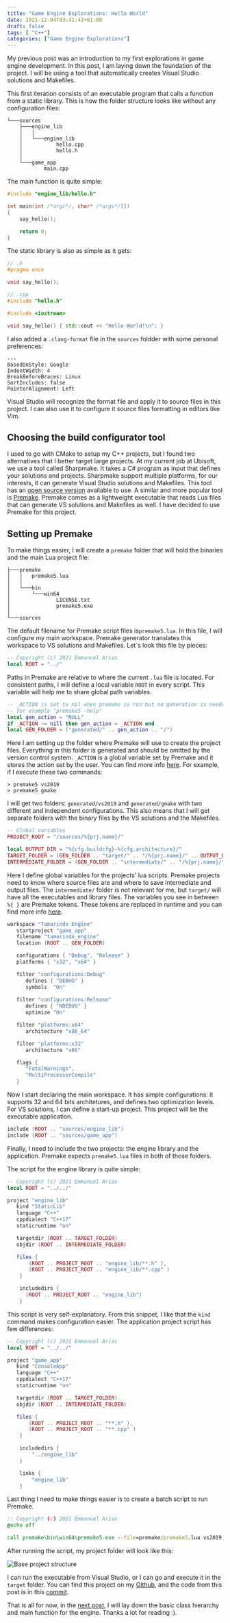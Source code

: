 ```yaml
---
title: "Game Engine Explorations: Hello World"
date: 2021-12-04T03:41:43+01:00
draft: false
tags: [ "C++"]
categories: ["Game Engine Explorations"]
---
```


My previous post was an introduction to my first explorations in game engine development. In this post, I am laying down the foundation of the project. I will be using a tool that automatically creates Visual Studio solutions and Makefiles.
<!--more-->

This first iteration consists of an executable program that calls a function from a static library. This is how the folder structure looks like without any configuration files:

```
└───sources
    ├───engine_lib
    │   │
    │   └───engine_lib
    │           hello.cpp
    │           hello.h
    │
    └───game_app
            main.cpp
```

The main function is quite simple:

```c++
#include "engine_lib/hello.h"

int main(int /*argc*/, char* /*argv*/[])
{
    say_hello();

    return 0;
}
```

The static library is also as simple as it gets:

```C++
// .h
#pragma once

void say_hello();

// .cpp
#include "hello.h"

#include <iostream>

void say_hello() { std::cout << "Hello World!\n"; }

```

I also added a `.clang-format` file in the `sources` foldder with some personal preferences:

```
---
BasedOnStyle: Google
IndentWidth: 4
BreakBeforeBraces: Linux
SortIncludes: false
PointerAlignment: Left
```

Visual Studio will recognize the format file and apply it to source files in this project. I can also use it to configure it source files formatting in editors like Vim.

## Choosing the build configurator tool

I used to go with CMake to setup my C++ projects, but I found two alternatives that I better target large projects. At my current job at Ubisoft, we use a tool called Sharpmake. It takes a C# program as input that defines your solutions and projects. Sharpmake support multiple platforms, for our interests, it can generate Visual Studio solutions and Makefiles. This tool has an [open source version](https://github.com/ubisoft/Sharpmake) available to use. A similar and more popular tool is [Premake](https://premake.github.io/). Premake comes as a lightweight executable that reads Lua files that can generate VS solutions and Makefiles as well. I have decided to use Premake for this project.

## Setting up Premake

To make things easier, I will create a `premake` folder that will hold the binaries and the main Lua project file:

```
├───premake
│   │   premake5.lua
│   │
│   └───bin
│       └───win64
│               LICENSE.txt
│               premake5.exe
│
└───sources
```

The default filename for Premake script files is`premake5.lua`. In this file, I will configure my main workspace. Premake generator translates this workspace to VS solutions and Makefiles. Let´s look this file by pieces:

```lua
-- Copyright (c) 2021 Emmanuel Arias
local ROOT = "../"
```

Paths in Premake are relative to where the current `.lua` file is located. For consistent paths, I will define a local variable `ROOT` in every script. This variable will help me to share global path variables.

```lua
-- _ACTION is set to nil when premake is run but no generation is needed
-- for example "premake5 -help"
local gen_action = "NULL"
if _ACTION ~= nill then gen_action = _ACTION end
local GEN_FOLDER = ("generated/" .. gen_action .. "/")
```

Here I am setting up the folder where Premake will use to create the project files. Everything in this folder is generated and should be omitted by the version control system. `_ACTION` is a global variable set by Premake and it stores the action set by the user. You can find more info [here](https://premake.github.io/docs/_ACTION/). For example, if I execute these two commands:

```
> premake5 vs2019
> premake5 gmake
```

I will get two folders: `generated/vs2019` and `generated/gmake` with two different and independent configurations. This also means that I will get separate folders with the binary files by the VS solutions and the Makefiles. 

```lua
-- Global variables
PROJECT_ROOT = "/sources/%{prj.name}/"

local OUTPUT_DIR = "%{cfg.buildcfg}-%{cfg.architecture}/"
TARGET_FOLDER = (GEN_FOLDER .. "target/" .. "/%{prj.name}/" .. OUTPUT_DIR)
INTERMEDIATE_FOLDER = (GEN_FOLDER .. "intermediate/" .. "/%{prj.name}/" .. OUTPUT_DIR)
```

Here I define global variables for the projects' lua scripts. Premake projects need to know where source files are and where to save internediate and output files. The `intermediate/` folder is not relevant for me, but `target/` will have all the executables and library files. The variables you see in between  `%{ }` are Premake tokens. These tokens are replaced in runtime and you can find more info [here](https://premake.github.io/docs/Tokens).

```lua
workspace "Tamarindo Engine"
   startproject "game_app"
   filename "tamarindo_engine"
   location (ROOT .. GEN_FOLDER)

   configurations { "Debug", "Release" }
   platforms { "x32", "x64" }

   filter "configurations:Debug"
      defines { "DEBUG" }
      symbols  "On"
   
   filter "configurations:Release"
      defines { "NDEBUG" }
      optimize "On"

   filter "platforms:x64"
      architecture "x86_64"

   filter "platforms:x32"
      architecture "x86"

   flags {
      "FatalWarnings",
      "MultiProcessorCompile"
   }
```

Now I start declaring the main workspace. It has simple configurations: it supports 32 and 64 bits architetures, and defines two optimization levels. For VS solutions, I can define a start-up project. This project will be the executable application.

```lua
include (ROOT .. "sources/engine_lib")
include (ROOT .. "sources/game_app")
```

Finally, I need to include the two projects: the engine library and the application. Premake expects `premake5.lua` files in both of those folders.

The script for the engine library is quite simple:

```lua
-- Copyright (c) 2021 Emmanuel Arias
local ROOT = "../../"

project "engine_lib"
   kind "StaticLib"
   language "C++"
   cppdialect "C++17"
   staticruntime "on"

   targetdir (ROOT .. TARGET_FOLDER)
   objdir (ROOT .. INTERMEDIATE_FOLDER)

   files {
       (ROOT .. PROJECT_ROOT .. "engine_lib/**.h" ),
       (ROOT .. PROJECT_ROOT .. "engine_lib/**.cpp" )
    }

    includedirs {
      (ROOT .. PROJECT_ROOT .. "engine_lib")
    }
```

This script is very self-explanatory. From this snippet, I like that the `kind` command makes configuration easier. The application project script has few differences:

```lua
-- Copyright (c) 2021 Emmanuel Arias
local ROOT = "../../"

project "game_app"
   kind "ConsoleApp"
   language "C++"
   cppdialect "C++17"
   staticruntime "on"

   targetdir (ROOT .. TARGET_FOLDER)
   objdir (ROOT .. INTERMEDIATE_FOLDER)

   files {
       (ROOT .. PROJECT_ROOT .. "**.h" ),
       (ROOT .. PROJECT_ROOT .. "**.cpp" )
    }

    includedirs {
        "../engine_lib"
    }

    links {
        "engine_lib"
    }
```


Last thing I need to make things easier is to create a batch script to run Premake.

```bat
:: Copyright (c) 2021 Emmanuel Arias
@echo off

call premake\bin\win64\premake5.exe --file=premake/premake5.lua vs2019
```

After running the script, my project folder will look like this:

![Base project structure](/static/img/engine_explorations/base_struct.PNG)

I can run the executable from Visual Studio, or I can go and execute it in the `target` folder. You can find this project on my [Github](https://github.com/eariassoto/tamarindo_engine), and the code from this post is in this [commit](https://github.com/eariassoto/tamarindo_engine/tree/a4ca92dbdb4bca9a467d26275929db3588e9f1e1).

That is all for now, in the [next post](/post/game-engine-explorations-basic-design/), I will lay down the basic class hierarchy and main function for the engine. Thanks a lot for reading :).
